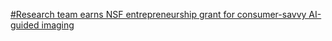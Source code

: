 [#Research team earns NSF entrepreneurship grant for consumer-savvy AI-guided imaging](https://qi.tc/qi/110690)